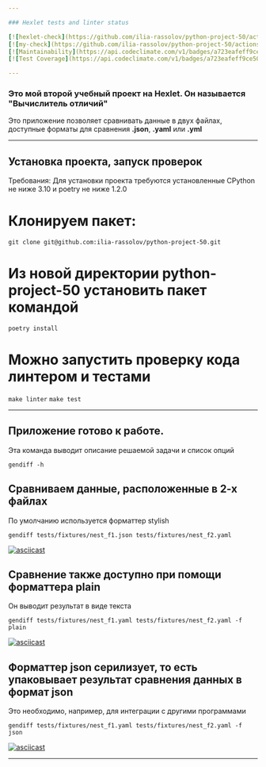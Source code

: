 ```yaml
---

### Hexlet tests and linter status

[![hexlet-check](https://github.com/ilia-rassolov/python-project-50/actions/workflows/hexlet-check.yml/badge.svg)](https://github.com/ilia-rassolov/python-project-50/actions/workflows/hexlet-check.yml)
[![my-check](https://github.com/ilia-rassolov/python-project-50/actions/workflows/my-check.yml/badge.svg)](https://github.com/ilia-rassolov/python-project-50/actions/workflows/my-check.yml)
[![Maintainability](https://api.codeclimate.com/v1/badges/a723eafeff9ce50f593f/maintainability)](https://codeclimate.com/github/ilia-rassolov/python-project-50/maintainability)
[![Test Coverage](https://api.codeclimate.com/v1/badges/a723eafeff9ce50f593f/test_coverage)](https://codeclimate.com/github/ilia-rassolov/python-project-50/test_coverage)

---
```


### Это мой второй учебный проект на Hexlet. Он называется **"Вычислитель отличий"**

Это приложение позволяет сравнивать данные в двух файлах, доступные форматы для сравнения **.json**, **.yaml** или **.yml**

---

## Установка проекта, запуск проверок

Требования:
Для установки проекта требуются установленные CPython не ниже 3.10 и poetry не ниже 1.2.0

# Клонируем пакет:

`git clone git@github.com:ilia-rassolov/python-project-50.git`

# Из новой директории python-project-50 установить пакет командой

`poetry install`

# Можно запустить проверку кода линтером и тестами

`make linter`
`make test`

---

## Приложение готово к работе.

Эта команда выводит описание решаемой задачи и список опций

```gendiff -h```

## Сравниваем данные, расположенные в 2-х файлах

По умолчанию используется форматтер stylish

``gendiff tests/fixtures/nest_f1.json tests/fixtures/nest_f2.yaml``

[![asciicast](https://asciinema.org/a/9PXyXjCfNhSfwkhR0EewupDAr.svg)](https://asciinema.org/a/9PXyXjCfNhSfwkhR0EewupDAr)

## Сравнение также доступно при помощи форматтера plain
   
Он выводит результат в виде текста

`gendiff tests/fixtures/nest_f1.yaml tests/fixtures/nest_f2.yaml -f plain`
 
[![asciicast](https://asciinema.org/a/FBGvehv5sugAveyKEuXzz0Ssd.svg)](https://asciinema.org/a/FBGvehv5sugAveyKEuXzz0Ssd)

## Форматтер json серилизует, то есть упаковывает результат сравнения данных в формат json

Это необходимо, например, для интеграции с другими программами

`gendiff tests/fixtures/nest_f1.yaml tests/fixtures/nest_f2.yaml -f json`

[![asciicast](https://asciinema.org/a/2peFrQevgvdhmFVzzZDWG8zsk.svg)](https://asciinema.org/a/2peFrQevgvdhmFVzzZDWG8zsk)

---
